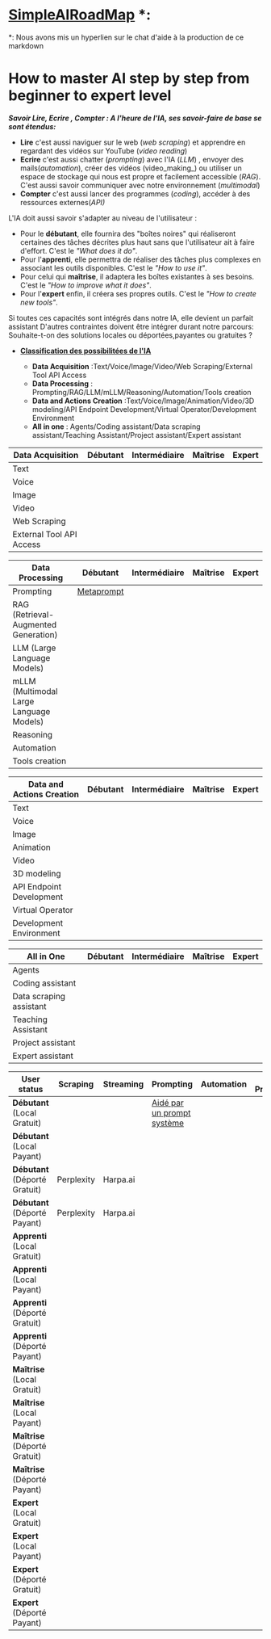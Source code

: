 # [SimpleAIRoadMap](https://chatgpt.com/share/d2c569e9-b863-4143-959c-583dc10b6257) *:
*: Nous avons mis un hyperlien sur le chat d'aide à la production de ce markdown 

# **How to master AI step by step from beginner to expert level**

_**Savoir Lire, Ecrire , Compter : A l'heure de l'IA, ses savoir-faire de base se sont étendus:**_

- **Lire** c'est aussi naviguer sur le web (_web scraping_) et apprendre en regardant des vidéos sur YouTube (_video reading_) 
- **Ecrire** c'est aussi chatter (_prompting_) avec l'IA (_LLM_) , envoyer des mails(_automation_), créer des vidéos (video_making_) ou utiliser un espace de stockage qui nous est propre et facilement accessible (_RAG_). C'est aussi savoir communiquer avec notre environnement (_multimodal_)
- **Compter** c'est aussi lancer des programmes (_coding_), accéder à des ressources externes(_API)_

L'IA doit aussi savoir s'adapter au niveau de l'utilisateur :

- Pour le __débutant__, elle fournira des "boîtes noires" qui réaliseront certaines des tâches décrites plus haut sans que l'utilisateur ait à faire d'effort. C'est le _"What does it do"_.
- Pour l'__apprenti__, elle permettra de réaliser des tâches plus complexes en associant les outils disponibles. C'est le _"How to use it"_.
- Pour celui qui __maîtrise__, il adaptera les boîtes existantes à ses besoins. C'est le _"How to improve what it does"_.
- Pour l'__expert__ enfin, il créera ses propres outils. C'est le _"How to create new tools"_.

Si toutes ces capacités sont intégrés dans notre IA, elle devient un parfait assistant 
D'autres contraintes doivent être intégrer durant notre parcours: Souhaite-t-on des solutions locales ou déportées,payantes ou gratuites ?

- [**Classification des possibilitées de l'IA**](https://chatgpt.com/share/c7d34658-7c48-4e70-ad22-01c3d5071553) 

  - **Data Acquisition** :Text/Voice/Image/Video/Web Scraping/External Tool API Access
  - **Data Processing** : Prompting/RAG/LLM/mLLM/Reasoning/Automation/Tools creation 
  - **Data and Actions Creation** :Text/Voice/Image/Animation/Video/3D modeling/API Endpoint Development/Virtual Operator/Development Environment
  - **All in one** : Agents/Coding assistant/Data scraping assistant/Teaching Assistant/Project assistant/Expert assistant



| Data Acquisition            | Débutant | Intermédiaire | Maîtrise | Expert |
|-----------------------------|----------|---------------|----------|--------|
| Text                        |          |               |          |        |
| Voice                       |          |               |          |        |
| Image                       |          |               |          |        |
| Video                       |          |               |          |        |
| Web Scraping                |          |               |          |        |
| External Tool API Access    |          |               |          |        |

| Data Processing             | Débutant | Intermédiaire | Maîtrise | Expert |
|-----------------------------|----------|---------------|----------|--------|
| Prompting                   | [Metaprompt](https://chatgpt.com/share/9bf5e118-0943-4d83-98fa-40b4ade83247)          |               |          |        |
| RAG (Retrieval-Augmented Generation) |          |               |          |        |
| LLM (Large Language Models) |          |               |          |        |
| mLLM (Multimodal Large Language Models) |          |               |          |        |
| Reasoning                   |          |               |          |        |
| Automation                  |          |               |          |        |
| Tools creation              |          |               |          |        |

| Data and Actions Creation   | Débutant | Intermédiaire | Maîtrise | Expert |
|-----------------------------|----------|---------------|----------|--------|
| Text                        |          |               |          |        |
| Voice                       |          |               |          |        |
| Image                       |          |               |          |        |
| Animation                   |          |               |          |        |
| Video                       |          |               |          |        |
| 3D modeling                 |          |               |          |        |
| API Endpoint Development    |          |               |          |        |
| Virtual Operator            |          |               |          |        |
| Development Environment     |          |               |          |        |

| All in One                  | Débutant | Intermédiaire | Maîtrise | Expert |
|-----------------------------|----------|---------------|----------|--------|
| Agents                      |          |               |          |        |
| Coding assistant            |          |               |          |        |
| Data scraping assistant     |          |               |          |        |
| Teaching Assistant          |          |               |          |        |
| Project assistant           |          |               |          |        |
| Expert assistant            |          |               |          |        |

  
|**User status** |**Scraping** |**Streaming**| **Prompting** |**Automation**|**Video Production** |**RAG**|**Multimodal** | **Coding** | **API** |**Bot Assistant**| **Hear** |**See**|**Speak**|**Click**|**Draw**|
|---------------------------|------------------|-------------------|---------------|----------------|------------------|---------|----------------|-----------|---------|-----------------|----------|---------|-----------|---------|--------|    
| **Débutant** (Local Gratuit)  |            |                  |     [Aidé par un prompt système](https://chatgpt.com/share/a5025942-a31c-477b-852e-925e8446575a)          |                |                  |         |                |             |         |
| **Débutant** (Local Payant)   |                 |                   |               |                |                  |         |                |             |         |
| **Débutant** (Déporté Gratuit) |     Perplexity                   |   Harpa.ai                 |               |                |                  |         |                |  [Lightning AI](https://chatgpt.com/share/05b67f08-a0da-495c-a295-198e63e6c9bd)           |         |
| **Débutant** (Déporté Payant)  |          Perplexity         |        Harpa.ai           |               |                |                  |         |                |             |         |
| **Apprenti** (Local Gratuit)  |                  |                   |               |                |                  |         |                |             |         |
| **Apprenti** (Local Payant)   |                  |                   |               |                |                  |         |                |             |         |
| **Apprenti** (Déporté Gratuit) |                  |                   |               |                |                  |         |                |             |         |
| **Apprenti** (Déporté Payant)  |                  |                   |               |                |                  |         |                |             |         |
| **Maîtrise** (Local Gratuit)  |                  |                   |               |                |                  |         |                |             |         |
| **Maîtrise** (Local Payant)   |                  |                   |               |                |                  |         |                |             |         |
| **Maîtrise** (Déporté Gratuit) |                  |                   |               |                |                  |         |                |             |         |
| **Maîtrise** (Déporté Payant)  |                  |                   |               |                |                  |         |                |             |         |
| **Expert** (Local Gratuit)    |                  |                   |               |                |                  |         |                |             |         |
| **Expert** (Local Payant)     |                  |                   |               |                |                  |         |                |             |         |
| **Expert** (Déporté Gratuit)  |                  |                   |               |                |                  |         |                |             |         |
| **Expert** (Déporté Payant)   |                  |                   |               |                |                  |         |                |             |         |
